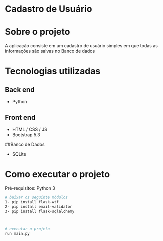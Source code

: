 # Cadastro de Usuário

# Sobre o projeto


A aplicação consiste em um cadastro de usuário simples em que todas as informações são salvas no Banco de dados

# Tecnologias utilizadas
## Back end
- Python

## Front end
- HTML / CSS / JS 
- Bootstrap 5.3

##Banco de Dados
- SQLite

# Como executar o projeto

Pré-requisitos: Python 3

```bash
# baixar os seguinte módulos
1- pip install flask-wtf
2- pip install email-validator
3- pip install flask-sqlalchemy



# executar o projeto
run main.py
```




